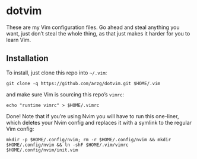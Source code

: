 # dotvim

These are my Vim configuration files. Go ahead and steal anything you want, just don’t steal the whole thing, as that just makes it harder for you to learn Vim.

## Installation

To install, just clone this repo into `~/.vim`:

    git clone -q https://github.com/arzg/dotvim.git $HOME/.vim

and make sure Vim is sourcing this repo’s `vimrc`:

    echo "runtime vimrc" > $HOME/.vimrc

Done! Note that if you’re using Nvim you will have to run this one-liner, which deletes your Nvim config and replaces it with a symlink to the regular Vim config:

    mkdir -p $HOME/.config/nvim; rm -r $HOME/.config/nvim && mkdir $HOME/.config/nvim && ln -shF $HOME/.vim/vimrc $HOME/.config/nvim/init.vim
